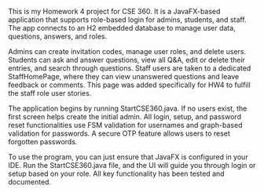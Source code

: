 This is my Homework 4 project for CSE 360. It is a JavaFX-based application that supports role-based login for admins, students, and staff. The app connects to an H2 embedded database to manage user data, questions, answers, and roles.

Admins can create invitation codes, manage user roles, and delete users. Students can ask and answer questions, view all Q&A, edit or delete their entries, and search through questions. Staff users are taken to a dedicated StaffHomePage, where they can view unanswered questions and leave feedback or comments. This page was added specifically for HW4 to fulfill the staff role user stories.

The application begins by running StartCSE360.java. If no users exist, the first screen helps create the initial admin. All login, setup, and password reset functionalities use FSM validation for usernames and graph-based validation for passwords. A secure OTP feature allows users to reset forgotten passwords.

To use the program, you can just ensure that JavaFX is configured in your IDE. Run the StartCSE360.java file, and the UI will guide you through login or setup based on your role. All key functionality has been tested and documented.

